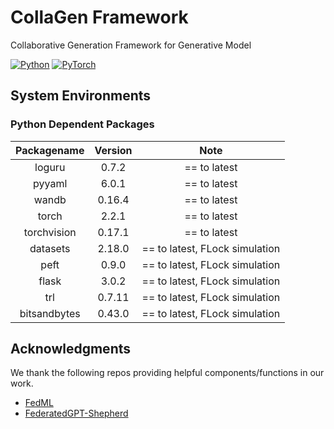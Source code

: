 # CollaGen Framework
Collaborative Generation Framework for Generative Model 

[![Python](https://img.shields.io/badge/python-3.10-blue?style=round-square&logo=Python&color=3776AB)](https://www.python.org/) [![PyTorch](https://img.shields.io/badge/pytorch-latest-orange?style=round-square&logo=PyTorch&color=EE4C2C)](https://pytorch.org/)

## System Environments

### Python Dependent Packages

| Packagename | Version |              Note              |
|:-----------:|:-------:|:------------------------------:|
|   loguru    |  0.7.2  |          == to latest          |
|   pyyaml    |  6.0.1  |          == to latest          |
|    wandb    | 0.16.4  |          == to latest          |
|    torch    |  2.2.1  |          == to latest          |
| torchvision | 0.17.1  |          == to latest          |
|  datasets   | 2.18.0  | == to latest, FLock simulation |
|    peft     |  0.9.0  |          == to latest, FLock simulation          |
|    flask    |  3.0.2  |          == to latest, FLock simulation          |
|     trl     | 0.7.11  |          == to latest, FLock simulation          |
|     bitsandbytes     | 0.43.0  |          == to latest, FLock simulation          |

## Acknowledgments

We thank the following repos providing helpful components/functions in our work.

- [FedML](https://github.com/FedML-AI/FedML)
- [FederatedGPT-Shepherd](https://github.com/JayZhang42/FederatedGPT-Shepherd)